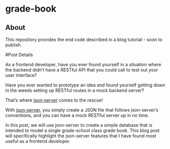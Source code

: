 # grade-book

## About

This repository provides the end code described in a blog tutorial - soon to publish.

#Post Details

As a frontend developer, have you ever found yourself in a situation where the backend didn’t have a RESTful API that you could call to test out your user interface? 

Have you ever wanted to prototype an idea and found yourself getting down in the weeds setting up RESTful routes in a mock backend server? 

That’s where <a href=“www.github.com/typicode/json-server”>json-server</a> comes to the rescue! 

With <a href=“www.github.com/typicode/json-server”>json-server</a>, you simply create a JSON file that follows json-server’s conventions, and you can have a mock RESTful server up in no time. 

In this post, we will use json-server to create a simple database that is intended to model a single grade-school class grade book. This blog post will specifically highlight the json-server features that I have found most useful as a frontend developer.
